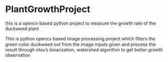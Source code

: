 # PlantGrowthProject
this is a opencv based python project to measure the growth rate of the duckweed plant

This is python opencv based image processing project which ﬁlters the green color duckweed out from the image inputs given and process the result through otsu’s binarization, watershed algorithm to get better growth observation
